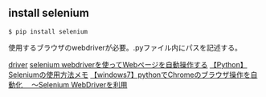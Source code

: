 ## install selenium

```
$ pip install selenium
```

使用するブラウザのwebdriverが必要。.pyファイル内にパスを記述する。

[driver](https://docs.seleniumhq.org/download/)
[selenium webdriverを使ってWebページを自動操作する](https://qiita.com/KI1208/items/976b423c8e5f86a69e29)
[【Python】Seleniumの使用方法メモ](https://qiita.com/motoki1990/items/a59a09c5966ce52128be)
[【windows7】pythonでChromeのブラウザ操作を自動化 　～Selenium WebDriverを利用](https://qiita.com/ynishimura0922/items/a3332b5beb394248e44e)
